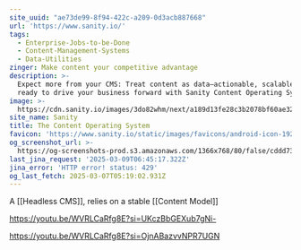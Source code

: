 ```yaml
---
site_uuid: "ae73de99-8f94-422c-a209-0d3acb887668"
url: 'https://www.sanity.io/'
tags:
  - Enterprise-Jobs-to-be-Done
  - Content-Management-Systems
  - Data-Utilities
zinger: Make content your competitive advantage
description: >-
  Expect more from your CMS: Treat content as data—actionable, scalable, and
  ready to drive your business forward with Sanity Content Operating System.
image: >-
  https://cdn.sanity.io/images/3do82whm/next/a189d13fe28c3b2078bf60ae32e12ba7bb9c14fb-1200x630.png
site_name: Sanity
title: The Content Operating System
favicon: 'https://www.sanity.io/static/images/favicons/android-icon-192x192.png'
og_screenshot_url: >-
  https://og-screenshots-prod.s3.amazonaws.com/1366x768/80/false/cddd7325109c196289c1b7cd71cdd34e14e7223e5a424507066a0c4549be3114.jpeg
last_jina_request: '2025-03-09T06:45:17.322Z'
jina_error: 'HTTP error! status: 429'
og_last_fetch: 2025-03-07T05:19:02.931Z
---
```



A [[Headless CMS]],  relies on a stable [[Content Model]]


https://youtu.be/WVRLCaRfg8E?si=UKczBbGEXub7gNi-

https://youtu.be/WVRLCaRfg8E?si=OjnABazvvNPR7UGN
